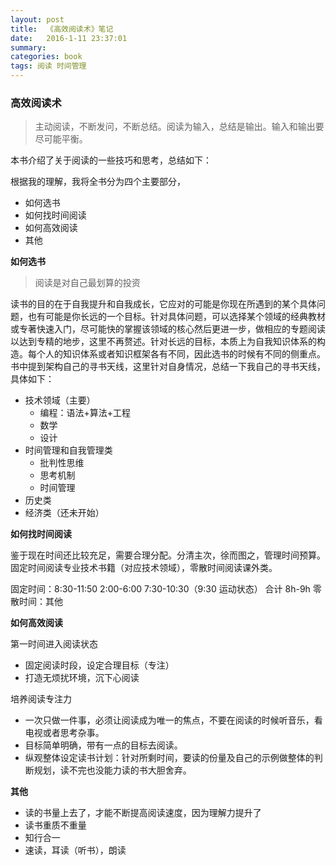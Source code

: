 ```yaml
---
layout: post
title:  《高效阅读术》笔记
date:   2016-1-11 23:37:01
summary:
categories: book
tags: 阅读 时间管理
---
```


### 高效阅读术

> 主动阅读，不断发问，不断总结。阅读为输入，总结是输出。输入和输出要尽可能平衡。

本书介绍了关于阅读的一些技巧和思考，总结如下：

根据我的理解，我将全书分为四个主要部分，

- 如何选书
- 如何找时间阅读
- 如何高效阅读
- 其他

__如何选书__

> 阅读是对自己最划算的投资

读书的目的在于自我提升和自我成长，它应对的可能是你现在所遇到的某个具体问题，也有可能是你长远的一个目标。针对具体问题，可以选择某个领域的经典教材或专著快速入门，尽可能快的掌握该领域的核心然后更进一步，做相应的专题阅读以达到专精的地步，这里不再赘述。针对长远的目标，本质上为自我知识体系的构造。每个人的知识体系或者知识框架各有不同，因此选书的时候有不同的侧重点。书中提到架构自己的寻书天线，这里针对自身情况，总结一下我自己的寻书天线，具体如下：

- 技术领域（主要）
    - 编程：语法+算法+工程
    - 数学
    - 设计
- 时间管理和自我管理类
    - 批判性思维
    - 思考机制
    - 时间管理
- 历史类
- 经济类（还未开始）

__如何找时间阅读__

鉴于现在时间还比较充足，需要合理分配。分清主次，徐而图之，管理时间预算。固定时间阅读专业技术书籍（对应技术领域），零散时间阅读课外类。

固定时间：8:30-11:50    2:00-6:00    7:30-10:30（9:30 运动状态）    合计 8h-9h
零散时间：其他

__如何高效阅读__

第一时间进入阅读状态

- 固定阅读时段，设定合理目标（专注）
- 打造无烦扰环境，沉下心阅读

培养阅读专注力

- 一次只做一件事，必须让阅读成为唯一的焦点，不要在阅读的时候听音乐，看电视或者思考杂事。
- 目标简单明确，带有一点的目标去阅读。
- 纵观整体设定读书计划：针对所剩时间，要读的份量及自己的示例做整体的判断规划，读不完也没能力读的书大胆舍弃。

__其他__

- 读的书量上去了，才能不断提高阅读速度，因为理解力提升了
- 读书重质不重量
- 知行合一
- 速读，耳读（听书），朗读




